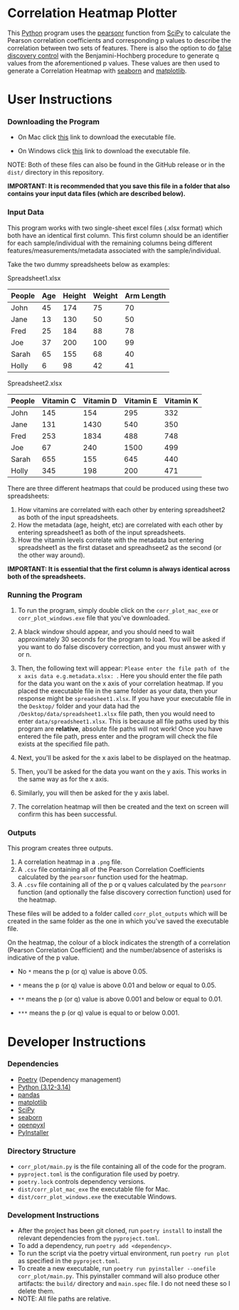 # Correlation Heatmap Plotter

This [Python](https://www.python.org/) program uses the [pearsonr](https://docs.scipy.org/doc/scipy/reference/generated/scipy.stats.pearsonr.html) function from [SciPy](https://scipy.org/) to calculate the Pearson correlation coefficients and corresponding p values to describe the correlation between two sets of features. There is also the option to do [false discovery control](https://docs.scipy.org/doc/scipy/reference/generated/scipy.stats.false_discovery_control.html) with the Benjamini-Hochberg procedure to generate q values from the aforementioned p values. These values are then used to generate a Correlation Heatmap with [seaborn](https://seaborn.pydata.org/) and [matplotlib](https://matplotlib.org/).

# User Instructions

### Downloading the Program

* On Mac click [this](https://github.com/Jack-Coutts/Correlation_Heatmap_plotter/releases/download/v1.1.0/corr_plot_mac_exe) link to download the executable file.

* On Windows click [this](https://github.com/Jack-Coutts/Correlation_Heatmap_plotter/releases/download/v1.1.0/corr_plot_windows.exe) link to download the executable file.

NOTE: Both of these files can also be found in the GitHub release or in the `dist/` directory in this repository.

**IMPORTANT: It is recommended that you save this file in a folder that also contains your input data files (which are described below).**

### Input Data

This program works with two single-sheet excel files (.xlsx format) which both have an identical first column. This first column should be an identifier for each sample/individual with the remaining columns being different features/measurements/metadata associated with the sample/individual.

Take the two dummy spreadsheets below as examples:

Spreadsheet1.xlsx

| People | Age | Height | Weight | Arm Length |
| ----- | ----- | ----- | ----- | ----- |
| John | 45 | 174 | 75 | 70 |
| Jane | 13 | 130 | 50 | 50 |
| Fred | 25 | 184 | 88 | 78 |
| Joe | 37 | 200 | 100 | 99 |
| Sarah | 65 | 155 | 68 | 40 |
| Holly | 6 | 98 | 42 | 41 |

Spreadsheet2.xlsx

| People | Vitamin C | Vitamin D | Vitamin E | Vitamin K |
| ----- | ----- | ----- | ----- | ----- |
| John | 145 | 154 | 295 | 332 |
| Jane | 131 | 1430 | 540 | 350 |
| Fred | 253 | 1834 | 488 | 748 |
| Joe | 67 | 240 | 1500 | 499 |
| Sarah | 655 | 155 | 645 | 440 |
| Holly | 345 | 198 | 200 | 471 |

There are three different heatmaps that could be produced using these two spreadsheets:

1. How vitamins are correlated with each other by entering spreadsheet2 as both of the input spreadsheets.
2. How the metadata (age, height, etc) are correlated with each other by entering spreadsheet1 as both of the input spreadsheets.
3. How the vitamin levels correlate with the metadata but entering spreadsheet1 as the first dataset and spreadhseet2 as the second (or the other way around).

**IMPORTANT: It is essential that the first column is always identical across both of the spreadsheets.**

### Running the Program

1. To run the program, simply double click on the `corr_plot_mac_exe` or `corr_plot_windows.exe` file that you've downloaded.

2. A black window should appear, and you should need to wait approximately 30 seconds for the program to load. You will be asked if you want to do false discovery correction, and you must answer with y or n.

3. Then, the following text will appear: `Please enter the file path of the x axis data e.g.metadata.xlsx: `. Here you should enter the file path for the data you want on the x axis of your correlation heatmap. If you placed the executable file in the same folder as your data, then your response might be `spreadsheet1.xlsx`. If you have your executable file in the `Desktop/` folder and your data had the `/Desktop/data/spreadsheet1.xlsx` file path, then you would need to enter `data/spreadsheet1.xlsx`. This is because all file paths used by this program are **relative**, absolute file paths will not work! Once you have entered the file path, press enter and the program will check the file exists at the specified file path.

3. Next, you'll be asked for the x axis label to be displayed on the heatmap.

4. Then, you'll be asked for the data you want on the y axis. This works in the same way as for the x axis.

5. Similarly, you will then be asked for the y axis label.

6. The correlation heatmap will then be created and the text on screen will confirm this has been successful.


### Outputs

This program creates three outputs.

1. A correlation heatmap in a `.png` file.
2. A `.csv` file containing all of the Pearson Correlation Coefficients calculated by the `pearsonr` function used for the heatmap.
3. A `.csv` file containing all of the p or q values calculated by the `pearsonr` function (and optionally the false discovery correction function) used for the heatmap.

These files will be added to a folder called `corr_plot_outputs` which will be created in the same folder as the one in which you've saved the executable file.

On the heatmap, the colour of a block indicates the strength of a correlation (Pearson Correlation Coefficient) and the number/absence of asterisks is indicative of the p value.

* No `*` means the p (or q) value is above 0.05.

* `*` means the p (or q) value is above 0.01 and below or equal to 0.05.

* `**` means the p (or q) value is above 0.001 and below or equal to 0.01.

* `***` means the p (or q) value is equal to or below 0.001.


# Developer Instructions

### Dependencies

* [Poetry](https://python-poetry.org/) (Dependency management)
* [Python (3.12-3.14)](https://www.python.org/downloads/)
* [pandas](https://pandas.pydata.org/)
* [matplotlib](https://matplotlib.org/)
* [SciPy](https://scipy.org/)
* [seaborn](https://seaborn.pydata.org/)
* [openpyxl](https://openpyxl.readthedocs.io/en/stable/)
* [PyInstaller](https://pyinstaller.org/en/stable/)


### Directory Structure

* `corr_plot/main.py` is the file containing all of the code for the program.
* `pyproject.toml` is the configuration file used by poetry.
* `poetry.lock` controls dependency versions.
* `dist/corr_plot_mac_exe` the executable file for Mac.
* `dist/corr_plot_windows.exe` the executable Windows.

### Development Instructions

* After the project has been git cloned, run `poetry install` to install the relevant dependencies from the `pyproject.toml`.
* To add a dependency, run `poetry add <dependency>`.
* To run the script via the poetry virtual environment, run `poetry run plot` as specified in the `pyproject.toml`.
* To create a new executable, run `poetry run pyinstaller --onefile corr_plot/main.py`. This pyinstaller command will also produce other artifacts: the `build/` directory and `main.spec` file. I do not need these so I delete them.
* NOTE: All file paths are relative.



